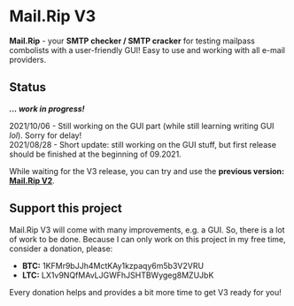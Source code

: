 # Mail.Rip V3
**Mail.Rip** - your **SMTP checker / SMTP cracker** for testing mailpass combolists with a user-friendly GUI! Easy to use and working with all e-mail providers.

## Status
***... work in progress!*** 

2021/10/06 - Still working on the GUI part (while still learning writing GUI *lol*). Sorry for delay!<br>
2021/08/28 - Short update: still working on the GUI stuff, but first release should be finished at the beginning of 09.2021.

While waiting for the V3 release, you can try and use the **previous version: [Mail.Rip V2](https://github.com/DrPython3/MailRipV2)**.

## Support this project
Mail.Rip V3 will come with many improvements, e.g. a GUI. So, there is a lot of work to be done. Because I can only work on this project in my free time, consider a donation, please:

 - **BTC:** 1KFMr9bJJh4MctKAy1kzpaqy6m5b3V2VRU
 - **LTC:** LX1v9NQfMAvLJGWFhJSHTBWygeg8MZUJbK

Every donation helps and provides a bit more time to get V3 ready for you!
